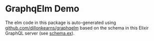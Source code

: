 # GraphqElm Demo

The elm code in this package is auto-generated using
[github.com/dillonkearns/graphqelm](https://github.com/dillonkearns/graphqelm)
based on the schema in this Elixir GraphQL server (see
[schema.ex](https://github.com/dillonkearns/graphqelm-demo/blob/master/lib/star_wars_web/schema.ex)).
